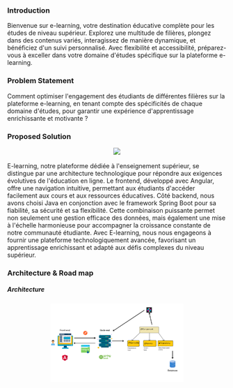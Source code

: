 <h3>Introduction</h3>
Bienvenue sur e-learning, votre destination éducative complète pour les études de niveau supérieur. Explorez une multitude de filières, plongez dans des contenus variés, interagissez de manière dynamique, et bénéficiez d'un suivi personnalisé. Avec flexibilité et accessibilité, préparez-vous à exceller dans votre domaine d'études spécifique sur la plateforme e-learning.
<h3>Problem Statement</h3>
Comment optimiser l'engagement des étudiants de différentes filières sur la plateforme e-learning, en tenant compte des spécificités de chaque domaine d'études, pour garantir une expérience d'apprentissage enrichissante et motivante ?
<h3> Proposed Solution</h3>
<p align="center" >
<img src= "Resources/E-learning.png" height="180" width="auto" />
</p>
<p>E-learning, 
notre plateforme dédiée à l'enseignement supérieur, se distingue par une architecture technologique pour répondre aux exigences évolutives de l'éducation en ligne.
Le frontend, développé avec Angular, offre une navigation intuitive, permettant aux étudiants d'accéder facilement aux cours et aux ressources éducatives. 
Côté backend, nous avons choisi Java en conjonction avec le framework Spring Boot pour sa fiabilité, sa sécurité et sa flexibilité. 
Cette combinaison puissante permet non seulement une gestion efficace des données, mais également une mise à l'échelle harmonieuse pour accompagner la croissance constante de notre communauté étudiante. 
Avec E-learning, nous nous engageons à fournir une plateforme technologiquement avancée, favorisant un apprentissage enrichissant et adapté aux défis complexes du niveau supérieur.</p>
<h3>Architecture & Road map</h3>
<h5>Architecture</h5>
<p align="center" >
<img src= "Resources/Architecture.png" height="180" width="auto" />
</p>